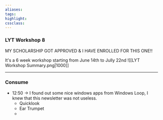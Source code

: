 ```yaml
---
aliases:  
tags:
highlight:  
cssclass:
---
```


### LYT Workshop 8
MY SCHOLARSHIP GOT APPROVED & I HAVE ENROLLED FOR THIS ONE!!

It's a 6 week workshop starting from June 14th to Jully 22nd
![[LYT Workshop Summary.png|1000]]

--- 


### Consume
- 12:50 → I found out some nice windows apps from Windows Loop, I knew that this newsletter was not useless.
    - Quicklook
    - Ear Trumpet
    - 

